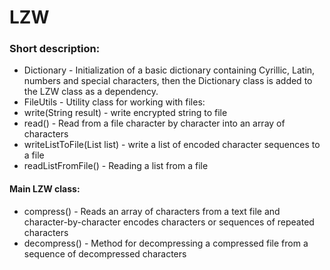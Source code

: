 # LZW
### Short description:
 * Dictionary - Initialization of a basic dictionary containing Cyrillic, Latin, numbers and special characters, then the Dictionary class is added to the LZW class as a dependency.
 * FileUtils - Utility class for working with files:
* write(String result) - write encrypted string to file
* read() - Read from a file character by character into an array of characters
* writeListToFile(List<Integer> list) - write a list of encoded character sequences to a file
* readListFromFile() - Reading a list from a file


#### Main LZW class:
* compress() - Reads an array of characters from a text file and character-by-character encodes characters or sequences of repeated characters
* decompress() - Method for decompressing a compressed file from a sequence of decompressed characters
